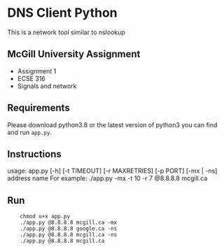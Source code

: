 # DNS Client Python
This is a network tool similar to nslookup

## McGill University Assignment
- Assignment 1 
- ECSE 316
- Signals and network

## Requirements
Please download python3.8 or the latest version of python3 you can find and run `app.py`.

## Instructions
usage: app.py [-h] [-t TIMEOUT] [-r MAXRETRIES] [-p PORT] [-mx | -ns] address name
For example: ./app.py -mx -t 10 -r 7 @8.8.8.8 mcgill.ca 

## Run
```
    chmod u+x app.py
    ./app.py @8.8.8.8 mcgill.ca -mx 
    ./app.py @8.8.8.8 google.ca -ns  
    ./app.py @8.8.8.8 mcgill.ca -ns   
    ./app.py @8.8.8.8 mcgill.ca
```